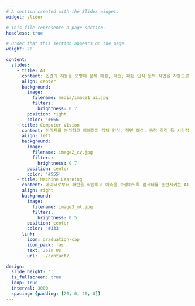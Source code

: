 ```yaml
---
# A section created with the Slider widget.
widget: slider

# This file represents a page section.
headless: true

# Order that this section appears on the page.
weight: 20

content:
  slides:
    - title: AI
      content: 인간의 지능을 모방해 문제 해결, 학습, 패턴 인식 등의 작업을 자동으로 수행하는 기술
      align: center
      background:
        image:
          filename: media/image1_ai.jpg
          filters:
            brightness: 0.7
        position: right
        color: '#666'
    - title: Computer Vision
      content: 이미지를 분석하고 이해하여 객체 인식, 장면 해석, 동작 추적 등 시각적 데이터를 처리하는 AI 기술 분야
      align: left
      background:
        image:
          filename: image2_cv.jpg
          filters:
            brightness: 0.7
        position: center
        color: '#555'
    - title: Machine Learning
      content: 데이터로부터 패턴을 학습하고 예측을 수행하도록 컴퓨터를 훈련시키는 AI 기술
      align: right
      background:
        image:
          filename: image3_ml.jpg
          filters:
            brightness: 0.5
        position: center
        color: '#333'
      link:
        icon: graduation-cap
        icon_pack: fas
        text: Join Us
        url: ../contact/

design:
  slide_height: ''
  is_fullscreen: true
  loop: true
  interval: 3000
  spacing: {padding: [20, 0, 20, 0]}
---
```

